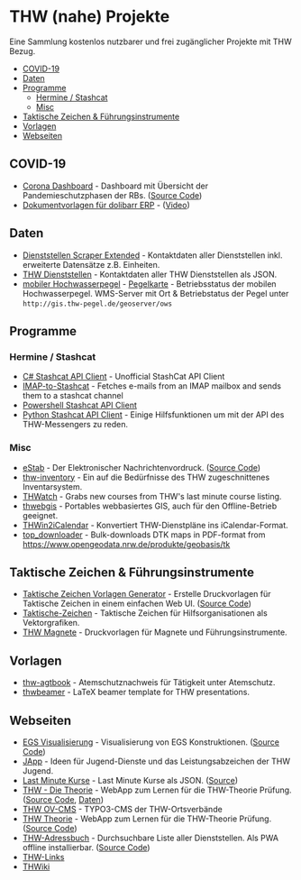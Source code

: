 # THW (nahe) Projekte

Eine Sammlung kostenlos nutzbarer und frei zugänglicher Projekte mit THW Bezug.


* [COVID-19](#covid-19)
* [Daten](#daten)
* [Programme](#programme)
  * [Hermine / Stashcat](#hermine-stashcat)
  * [Misc](#misc)
* [Taktische Zeichen & Führungsinstrumente](#taktische-zeichen-&-führungsinstrumente)
* [Vorlagen](#vorlagen)
* [Webseiten](#webseiten)

## COVID-19
* [Corona Dashboard](https://corona.thw-bornheim.de/) - Dashboard mit Übersicht der Pandemieschutzphasen der RBs. ([Source Code](https://gitlab.com/bigo8525/thw-corona-dashboard))
* [Dokumentvorlagen für dolibarr ERP](https://git.blubbfish.net/Php/dolibarr) - ([Video](https://media.ccc.de/v/froscon2020-2582-open_source_im_katastrophenschutz))

## Daten
* [Dienststellen Scraper Extended](https://gitlab.com/Manuel_Raven/dienststellen-scraper-extended) - Kontaktdaten aller Dienststellen inkl. erweiterte Datensätze z.B. Einheiten.
* [THW Dienststellen](https://git.ovcms.thw.de/git-api-aggregation/thw-dienststellen) - Kontaktdaten aller THW Dienststellen als JSON.
* [mobiler Hochwasserpegel](https://thwiki.org/t=Mobiler_Hochwasserpegel) - [Pegelkarte](http://thw-pegel.de/pegelkarte.php) - Betriebsstatus der mobilen Hochwasserpegel. WMS-Server mit Ort & Betriebstatus der Pegel unter `http://gis.thw-pegel.de/geoserver/ows`

## Programme

### Hermine / Stashcat
* [C# Stashcat API Client](https://github.com/heinrich-ulbricht/stashcat-api-client) - Unofficial StashCat API Client
* [IMAP-to-Stashcat](https://gitlab.com/C0FFEEC0FFEE/imap-to-stashcat) - Fetches e-mails from an IMAP mailbox and sends them to a stashcat channel
* [Powershell Stashcat API Client](https://github.com/lksmrl/hermine-stashcat-ps)
* [Python Stashcat API Client](https://gitlab.com/aeberhardt/stashcat-api-client) - Einige Hilfsfunktionen um mit der API des THW-Messengers zu reden.

### Misc
* [eStab](https://www.estab.de/) - Der Elektronischer Nachrichtenvordruck. ([Source Code](https://sourceforge.net/projects/estab/))
* [thw-inventory](https://github.com/mziech/thw-inventory) - Ein auf die Bedürfnisse des THW zugeschnittenes Inventarsystem.
* [THWatch](https://github.com/farhaven/THWatch) - Grabs new courses from THW's last minute course listing.
* [thwebgis](https://gitlab.meier-tkn.de/thw/webgis/thwebgis) - Portables webbasiertes GIS, auch für den Offline-Betrieb geeignet.
* [THWin2iCalendar](https://github.com/real-or-random/thwin2icalendar) - Konvertiert THW-Dienstpläne ins iCalendar-Format.
* [top_downloader](https://github.com/dmth/top_downloader) - Bulk-downloads DTK maps in PDF-format from https://www.opengeodata.nrw.de/produkte/geobasis/tk

## Taktische Zeichen & Führungsinstrumente
* [Taktische Zeichen Vorlagen Generator](https://taktische-zeichen.org/) - Erstelle Druckvorlagen für Taktische Zeichen in einem einfachen Web UI. ([Source Code](https://gitlab.com/tristanlins/taktische-zeichen-vorlagen-generator))
* [Taktische-Zeichen](https://github.com/jonas-koeritz/Taktische-Zeichen) - Taktische Zeichen für Hilfsorganisationen als Vektorgrafiken.
* [THW Magnete](https://thw-magnete.de/) - Druckvorlagen für Magnete und Führungsinstrumente.

## Vorlagen
* [thw-agtbook](https://github.com/rwolke/thw-agtbook) - Atemschutznachweis für Tätigkeit unter Atemschutz.
* [thwbeamer](https://github.com/azhural/thwbeamer) - LaTeX beamer template for THW presentations.

## Webseiten
* [EGS Visualisierung](https://rwolke.github.io/thw-egs/) - Visualisierung von EGS Konstruktionen. ([Source Code](https://github.com/rwolke/thw-egs))
* [JApp](https://japp.thw-jugend.de) - Ideen für Jugend-Dienste und das Leistungsabzeichen der THW Jugend.
* [Last Minute Kurse](https://noordsestern.gitlab.io/thw-kurse/last_minute.json) - Last Minute Kurse als JSON. ([Source](https://gitlab.com/noordsestern/thw-kurse))
* [THW - Die Theorie](https://thw-theorie.de/) - WebApp zum Lernen für die THW-Theorie Prüfung. ([Source Code](https://gitlab.kb-dev.net/thw-theorie/thw-theorie-web), [Daten](https://gitlab.kb-dev.net/thw-theorie/thw-theorie-database))
* [THW OV-CMS](https://doku.ov-cms.thw.de) - TYPO3-CMS der THW-Ortsverbände
* [THW Theorie](http://rwolke.github.io/thw-theorie/) - WebApp zum Lernen für die THW-Theorie Prüfung. ([Source Code](https://github.com/rwolke/thw-theorie))
* [THW-Adressbuch](https://thw-adressbuch.meldestein.de) - Durchsuchbare Liste aller Dienststellen. Als PWA offline installierbar. ([Source Code](https://gitlab.com/Manuel_Raven/thw-adressbuch))
* [THW-Links](https://github.com/hdrees/THW-Links)
* [THWiki](https://thwiki.org)
